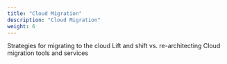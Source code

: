 ```yaml
---
title: "Cloud Migration"
description: "Cloud Migration"
weight: 6
---
```


Strategies for migrating to the cloud
Lift and shift vs. re-architecting
Cloud migration tools and services